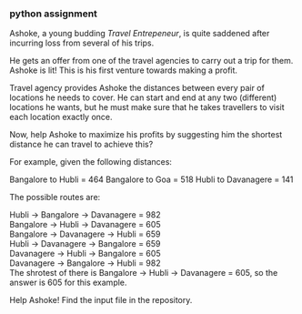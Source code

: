 ### python assignment

Ashoke, a young budding _Travel Entrepeneur_, is quite saddened after incurring loss from several of his trips.

He gets an offer from one of the travel agencies to carry out a trip for them. Ashoke is lit! This is his first venture towards making a profit.

Travel agency provides Ashoke the distances between every pair of locations he needs to cover. He can start and end at any two (different) locations he wants, but he must make sure that he takes travellers to visit each location exactly once.

Now, help Ashoke to maximize his profits by suggesting him the shortest distance he can travel to achieve this?

For example, given the following distances:

Bangalore to Hubli = 464
Bangalore to Goa = 518
Hubli to Davanagere = 141

The possible routes are:

Hubli -> Bangalore -> Davanagere = 982
<br />
Bangalore -> Hubli -> Davanagere = 605
<br />
Bangalore -> Davanagere -> Hubli = 659
<br />
Hubli -> Davanagere -> Bangalore = 659
<br />
Davanagere -> Hubli -> Bangalore = 605
<br />
Davanagere -> Bangalore -> Hubli = 982
<br />
The shrotest of there is Bangalore -> Hubli -> Davanagere = 605, so the answer is 605 for this example.

Help Ashoke! Find the input file in the repository.
